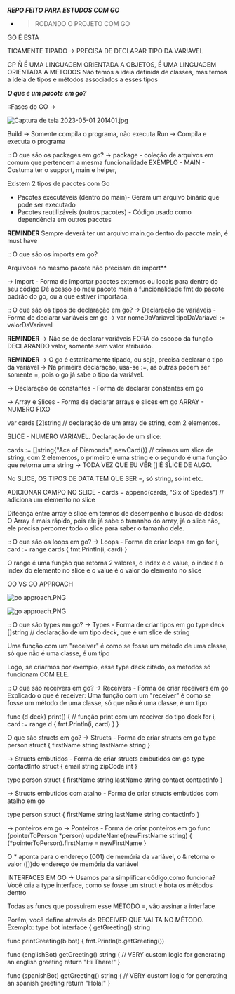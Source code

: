 ***REPO FEITO PARA ESTUDOS COM GO***

- > RODANDO O PROJETO COM GO
  
GO É ESTA

TICAMENTE TIPADO -> PRECISA DE DECLARAR TIPO DA VARIAVEL

GP Ñ É UMA LINGUAGEM ORIENTADA A OBJETOS, É UMA LINGUAGEM ORIENTADA A METODOS
Não temos a ideia definida de classes, mas temos a ideia de tipos e métodos associados a esses tipos


***O que é um pacote em go?*** 

::Fases do GO -> 

![Captura de tela 2023-05-01 201401.jpg](..%2F..%2F..%2FDesktop%2FimagensEstudos%2FCaptura%20de%20tela%202023-05-01%20201401.jpg)

Build -> Somente compila o programa, não executa
Run -> Compila e executa o programa

:: O que são os packages em go?
 -> package - coleção de arquivos em comum que pertencem a mesma funcionalidade
EXEMPLO - MAIN - Costuma ter o support, main e helper, 

Existem 2 tipos de pacotes com Go
- Pacotes executáveis (dentro do main)- Geram um arquivo binário que pode ser executado
- Pacotes reutilizáveis (outros pacotes) - Código usado como dependência em outros pacotes

**REMINDER** Sempre deverá ter um arquivo main.go dentro do pacote main, é must have 

:: O que são os imports em go?

Arquivoos no mesmo pacote não precisam de import**

-> Import - Forma de importar pacotes externos ou locais para dentro do seu código
Dê acesso ao meu pacote main a funcionalidade fmt do pacote padrão do go, ou a que estiver importada.

:: O que são os tipos de declaração em go?
-> Declaração de variáveis - Forma de declarar variáveis em go -> var nomeDaVariavel tipoDaVariavel := valorDaVariavel

**REMINDER** -> Não se de declarar variáveis FORA do escopo da função DECLARANDO valor, somente sem valor atribuido.

**REMINDER** -> O go é estaticamente tipado, ou seja, precisa declarar o tipo da variável
-> Na primeira declaração, usa-se :=, as outras podem ser somente =, pois o go já sabe o tipo da variável.


-> Declaração de constantes - Forma de declarar constantes em go 

-> Array e Slices - Forma de declarar arrays e slices em go
ARRAY - NUMERO FIXO

var cards [2]string // declaração de um array de string, com 2 elementos.

SLICE - NUMERO VARIAVEL. Declaração de um slice:

cards := []string{"Ace of Diamonds", newCard()} //
criamos um slice de string, com 2 elementos, o primeiro é uma string e o segundo é uma função que retorna uma string
 -> TODA VEZ QUE EU VER [] É SLICE DE ALGO.

No SLICE, OS TIPOS DE DATA TEM QUE SER =, só string, só int etc.

ADICIONAR CAMPO NO SLICE - cards = append(cards, "Six of Spades") // adiciona um elemento no slice

Difeença entre array e slice em termos de desempenho e busca de dados:
 O Array é mais rápido, pois ele já sabe o tamanho do array, já o slice não, ele precisa percorrer todo o slice para saber o tamanho dele.

:: O que são os loops em go?
-> Loops - Forma de criar loops em go
 for i, card := range cards {
        fmt.Println(i, card)
    }

O range é uma função que retorna 2 valores, o index e o value, o index é o index do elemento no slice e o value é o valor do elemento no slice

OO VS GO APPROACH

![oo approach.PNG](..%2F..%2F..%2FDesktop%2FimagensEstudos%2Foo%20approach.PNG)

![go approach.PNG](..%2F..%2F..%2FDesktop%2FimagensEstudos%2Fgo%20approach.PNG)

:: O que são types em go?
-> Types - Forma de criar tipos em go
type deck []string // declaração de um tipo deck, que é um slice de string

Uma função com um "receiver" é como se fosse um método de uma classe, só que não é uma classe, é um tipo

Logo, se criarmos por exemplo, esse type deck citado, os métodos só funcionam COM ELE.

:: O que são receivers em go?
-> Receivers - Forma de criar receivers em go
Explicado o que é receiver: Uma função com um "receiver" é como se fosse um método de uma classe, só que não é uma classe, é um tipo
 

func (d deck) print() { // função print com um receiver do tipo deck
    for i, card := range d {
        fmt.Println(i, card)
    }
}

O que são structs em go?
-> Structs - Forma de criar structs em go
type person struct {
    firstName string
    lastName  string
}

-> Structs embutidos - Forma de criar structs embutidos em go
type contactInfo struct {
    email   string
    zipCode int
}

type person struct {
    firstName string
    lastName  string
    contact   contactInfo
}

-> Structs embutidos com atalho - Forma de criar structs embutidos com atalho em go

type person struct {
    firstName string
    lastName  string
    contactInfo
}

-> ponteiros em go
-> Ponteiros - Forma de criar ponteiros em go
func (pointerToPerson *person) updateName(newFirstName string) {
    (*pointerToPerson).firstName = newFirstName
}

O * aponta para o endereço (001) de memória da variável, o & retorna o valor ([])do endereço de memória da variável

INTERFACES EM GO -> 
 Usamos para simplificar código,como funciona? 
Você cria a type interface, como se fosse um struct e bota os métodos dentro

Todas as funcs que possuirem esse MÉTODO =, vão assinar a interface

Porém, você define através do RECEIVER QUE VAI TA NO MÉTODO.
Exemplo:
 type bot interface {
    getGreeting() string

 func printGreeting(b bot) {
    fmt.Println(b.getGreeting())

func (englishBot) getGreeting() string {
    // VERY custom logic for generating an english greeting
    return "Hi There!"
}

func (spanishBot) getGreeting() string {
    // VERY custom logic for generating an spanish greeting
    return "Hola!"
}




